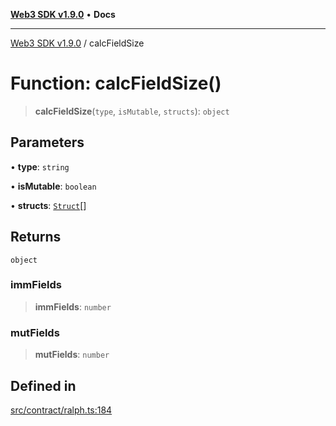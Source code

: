 [**Web3 SDK v1.9.0**](../README.md) • **Docs**

***

[Web3 SDK v1.9.0](../globals.md) / calcFieldSize

# Function: calcFieldSize()

> **calcFieldSize**(`type`, `isMutable`, `structs`): `object`

## Parameters

• **type**: `string`

• **isMutable**: `boolean`

• **structs**: [`Struct`](../classes/Struct.md)[]

## Returns

`object`

### immFields

> **immFields**: `number`

### mutFields

> **mutFields**: `number`

## Defined in

[src/contract/ralph.ts:184](https://github.com/Mystic-Nayy/alephium-web3/blob/c1afd789a197ce5fe21f08c2965942090157c33d/packages/web3/src/contract/ralph.ts#L184)
